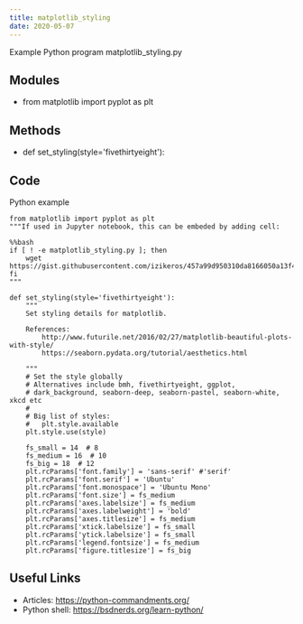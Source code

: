 ```yaml
---
title: matplotlib_styling
date: 2020-05-07
---
```

Example Python program matplotlib_styling.py

## Modules

* from matplotlib import pyplot as plt

## Methods

* def set_styling(style='fivethirtyeight'):

## Code

Python example

    from matplotlib import pyplot as plt
    """If used in Jupyter notebook, this can be embeded by adding cell:
    
    %%bash
    if [ ! -e matplotlib_styling.py ]; then
        wget https://gist.githubusercontent.com/izikeros/457a99d950310da8166050a13f4043cb/raw/4334d77bdaad867003926e7cf87ffbec7131528d/matplotlib_styling.py
    fi
    """
    
    def set_styling(style='fivethirtyeight'):
        """
        Set styling details for matplotlib.
    
        References:
            http://www.futurile.net/2016/02/27/matplotlib-beautiful-plots-with-style/
            https://seaborn.pydata.org/tutorial/aesthetics.html
    
        """
        # Set the style globally
        # Alternatives include bmh, fivethirtyeight, ggplot,
        # dark_background, seaborn-deep, seaborn-pastel, seaborn-white, xkcd etc
        #
        # Big list of styles:
        #   plt.style.available
        plt.style.use(style)
    
        fs_small = 14  # 8
        fs_medium = 16  # 10
        fs_big = 18  # 12
        plt.rcParams['font.family'] = 'sans-serif' #'serif'
        plt.rcParams['font.serif'] = 'Ubuntu'
        plt.rcParams['font.monospace'] = 'Ubuntu Mono'
        plt.rcParams['font.size'] = fs_medium
        plt.rcParams['axes.labelsize'] = fs_medium
        plt.rcParams['axes.labelweight'] = 'bold'
        plt.rcParams['axes.titlesize'] = fs_medium
        plt.rcParams['xtick.labelsize'] = fs_small
        plt.rcParams['ytick.labelsize'] = fs_small
        plt.rcParams['legend.fontsize'] = fs_medium
        plt.rcParams['figure.titlesize'] = fs_big
    

## Useful Links

- Articles: https://python-commandments.org/
- Python shell: https://bsdnerds.org/learn-python/

